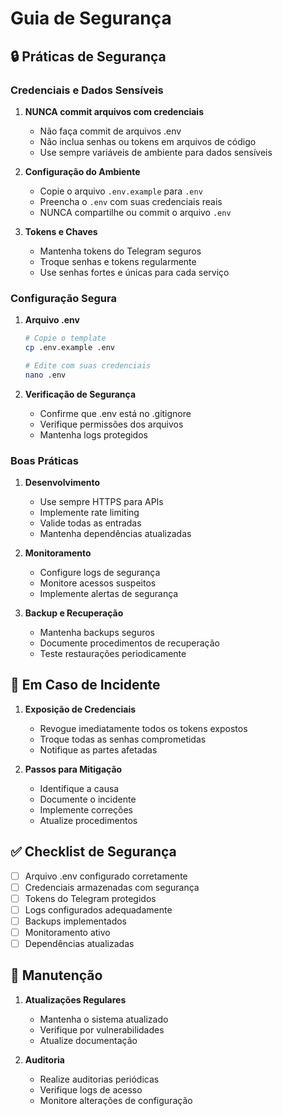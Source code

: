 # Guia de Segurança

## 🔒 Práticas de Segurança

### Credenciais e Dados Sensíveis

1. **NUNCA commit arquivos com credenciais**
   - Não faça commit de arquivos .env
   - Não inclua senhas ou tokens em arquivos de código
   - Use sempre variáveis de ambiente para dados sensíveis

2. **Configuração do Ambiente**
   - Copie o arquivo `.env.example` para `.env`
   - Preencha o `.env` com suas credenciais reais
   - NUNCA compartilhe ou commit o arquivo `.env`

3. **Tokens e Chaves**
   - Mantenha tokens do Telegram seguros
   - Troque senhas e tokens regularmente
   - Use senhas fortes e únicas para cada serviço

### Configuração Segura

1. **Arquivo .env**
   ```bash
   # Copie o template
   cp .env.example .env
   
   # Edite com suas credenciais
   nano .env
   ```

2. **Verificação de Segurança**
   - Confirme que .env está no .gitignore
   - Verifique permissões dos arquivos
   - Mantenha logs protegidos

### Boas Práticas

1. **Desenvolvimento**
   - Use sempre HTTPS para APIs
   - Implemente rate limiting
   - Valide todas as entradas
   - Mantenha dependências atualizadas

2. **Monitoramento**
   - Configure logs de segurança
   - Monitore acessos suspeitos
   - Implemente alertas de segurança

3. **Backup e Recuperação**
   - Mantenha backups seguros
   - Documente procedimentos de recuperação
   - Teste restaurações periodicamente

## 🚨 Em Caso de Incidente

1. **Exposição de Credenciais**
   - Revogue imediatamente todos os tokens expostos
   - Troque todas as senhas comprometidas
   - Notifique as partes afetadas

2. **Passos para Mitigação**
   - Identifique a causa
   - Documente o incidente
   - Implemente correções
   - Atualize procedimentos

## ✅ Checklist de Segurança

- [ ] Arquivo .env configurado corretamente
- [ ] Credenciais armazenadas com segurança
- [ ] Tokens do Telegram protegidos
- [ ] Logs configurados adequadamente
- [ ] Backups implementados
- [ ] Monitoramento ativo
- [ ] Dependências atualizadas

## 📝 Manutenção

1. **Atualizações Regulares**
   - Mantenha o sistema atualizado
   - Verifique por vulnerabilidades
   - Atualize documentação

2. **Auditoria**
   - Realize auditorias periódicas
   - Verifique logs de acesso
   - Monitore alterações de configuração
